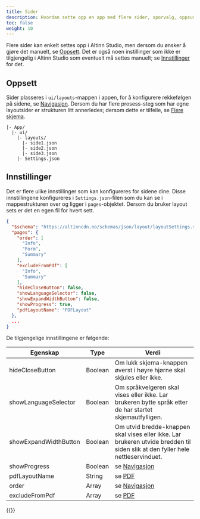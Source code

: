 ```yaml
---
title: Sider
description: Hvordan sette opp en app med flere sider, sporvalg, oppsummering eller flere skjema.
toc: false
weight: 10
---
```


Flere sider kan enkelt settes opp i Altinn Studio, men dersom du ønsker å gjøre det manuelt, se [Oppsett](#oppsett). Det er også noen instillinger som ikke er tilgjengelig i Altinn Studio som eventuelt må settes manuelt; se [Innstillinger](#innstillinger) for det.

## Oppsett

Sider plasseres i `ui/layouts`-mappen i appen, for å konfigurere rekkefølgen på sidene, se [Navigasjon](/nb/app/development/ux/pages/navigation/). Dersom du har flere prosess-steg som har egne layoutsider er strukturen litt annerledes; dersom dette er tilfelle, se [Flere skjema](/nb/app/development/ux/pages/layout-sets).

```
|- App/
  |- ui/
    |- layouts/
      |- side1.json
      |- side2.json
      |- side3.json
    |- Settings.json
```

## Innstillinger

Det er flere ulike innstillinger som kan konfigureres for sidene dine.
Disse innstillingene konfigureres i `Settings.json`-filen som du kan se i mappestrukturen over og ligger i `pages`-objektet.
Dersom du bruker layout sets er det en egen fil for hvert sett.

```json
{
  "$schema": "https://altinncdn.no/schemas/json/layout/layoutSettings.schema.v1.json",
  "pages": {
    "order": [
      "Info",
      "Form",
      "Summary"
    ],
    "excludeFromPdf": [
      "Info",
      "Summary"
    ],
    "hideCloseButton": false,
    "showLanguageSelector": false,
    "showExpandWidthButton": false,
    "showProgress": true,
    "pdfLayoutName": "PDFLayout"
  },
  ...
}
```

De tilgjengelige innstillingene er følgende:

| Egenskap              | Type    | Verdi                                                                                                                                                                            |
| --------------------- | ------- | -------------------------------------------------------------------------------------------------------------------------------------------------------------------------------- |
| hideCloseButton       | Boolean | Om lukk skjema-knappen øverst i høyre hjørne skal skjules eller ikke.                                                                                                            |
| showLanguageSelector  | Boolean | Om språkvelgeren skal vises eller ikke. Lar brukeren bytte språk etter de har startet skjemautfylligen.                                                                          |
| showExpandWidthButton | Boolean | Om utvid bredde-knappen skal vises eller ikke. Lar brukeren utvide bredden til siden slik at den fyller hele nettleservinduet.                                                   |
| showProgress          | Boolean | se [Navigasjon](/nb/app/development/ux/pages/navigation/#fremdriftsindikator)                                                                                                    |
| pdfLayoutName         | String  | se [PDF](/nb/app/development/ux/pdf/#egendefinert-konfigurasjon)                                                                                                                 |
| order                 | Array   | se [Navigasjon](/nb/app/development/ux/pages/navigation/#rekkefølge)                                                                                                             |
| excludeFromPdf        | Array   | se [PDF](/nb/app/development/ux/pdf/#automatisk-konfigurasjon)                                                                                                                   |

{{<children />}}
